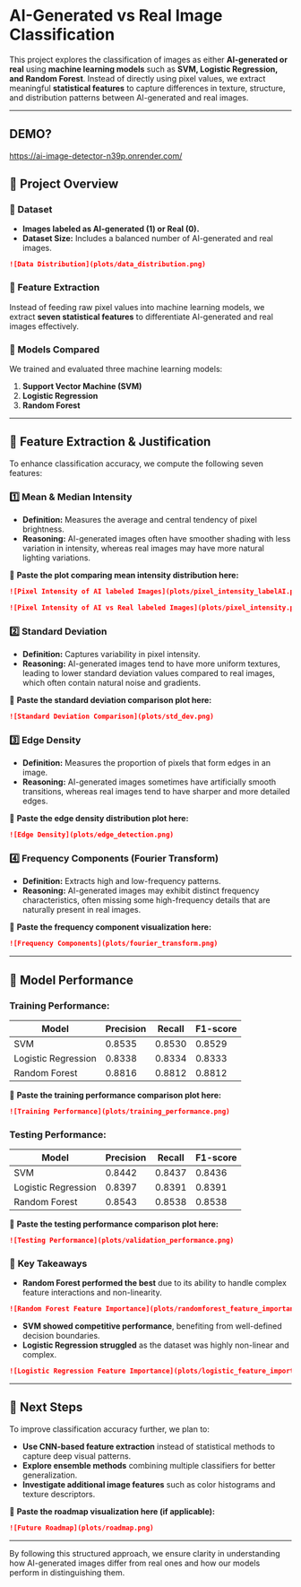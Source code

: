 # AI-Generated vs Real Image Classification

This project explores the classification of images as either **AI-generated or real** using **machine learning models** such as **SVM, Logistic Regression, and Random Forest**. Instead of directly using pixel values, we extract meaningful **statistical features** to capture differences in texture, structure, and distribution patterns between AI-generated and real images.

---
## DEMO?
https://ai-image-detector-n39p.onrender.com/
## 🔹 Project Overview

### 📌 Dataset
- **Images labeled as AI-generated (1) or Real (0).**
- **Dataset Size:** Includes a balanced number of AI-generated and real images.
```md
![Data Distribution](plots/data_distribution.png)
```

### 📌 Feature Extraction
Instead of feeding raw pixel values into machine learning models, we extract **seven statistical features** to differentiate AI-generated and real images effectively.

### 📌 Models Compared
We trained and evaluated three machine learning models:
1. **Support Vector Machine (SVM)**
2. **Logistic Regression**
3. **Random Forest**

---

## 🔹 Feature Extraction & Justification

To enhance classification accuracy, we compute the following seven features:

### **1️⃣ Mean & Median Intensity**
- **Definition:** Measures the average and central tendency of pixel brightness.
- **Reasoning:** AI-generated images often have smoother shading with less variation in intensity, whereas real images may have more natural lighting variations.

📌 **Paste the plot comparing mean intensity distribution here:**
```md
![Pixel Intensity of AI labeled Images](plots/pixel_intensity_labelAI.png)
```
```md
![Pixel Intensity of AI vs Real labeled Images](plots/pixel_intensity.png)
```

### **2️⃣ Standard Deviation**
- **Definition:** Captures variability in pixel intensity.
- **Reasoning:** AI-generated images tend to have more uniform textures, leading to lower standard deviation values compared to real images, which often contain natural noise and gradients.

📌 **Paste the standard deviation comparison plot here:**
```md
![Standard Deviation Comparison](plots/std_dev.png)
```

### **3️⃣ Edge Density**
- **Definition:** Measures the proportion of pixels that form edges in an image.
- **Reasoning:** AI-generated images sometimes have artificially smooth transitions, whereas real images tend to have sharper and more detailed edges.

📌 **Paste the edge density distribution plot here:**
```md
![Edge Density](plots/edge_detection.png)
```

### **4️⃣ Frequency Components (Fourier Transform)**
- **Definition:** Extracts high and low-frequency patterns.
- **Reasoning:** AI-generated images may exhibit distinct frequency characteristics, often missing some high-frequency details that are naturally present in real images.

📌 **Paste the frequency component visualization here:**
```md
![Frequency Components](plots/fourier_transform.png)
```

---

## 🔹 Model Performance

### **Training Performance:**

| Model               | Precision | Recall | F1-score |
|----------------------|-----------|--------|----------|
| SVM                  | 0.8535    | 0.8530 | 0.8529   |
| Logistic Regression  | 0.8338    | 0.8334 | 0.8333   |
| Random Forest        | 0.8816    | 0.8812 | 0.8812   |

📌 **Paste the training performance comparison plot here:**
```md
![Training Performance](plots/training_performance.png)
```

### **Testing Performance:**

| Model               | Precision | Recall | F1-score |
|----------------------|-----------|--------|----------|
| SVM                  | 0.8442    | 0.8437 | 0.8436   |
| Logistic Regression  | 0.8397    | 0.8391 | 0.8391   |
| Random Forest        | 0.8543    | 0.8538 | 0.8538   |

📌 **Paste the testing performance comparison plot here:**
```md
![Testing Performance](plots/validation_performance.png)
```

### 🔹 **Key Takeaways**
- **Random Forest performed the best** due to its ability to handle complex feature interactions and non-linearity.
```md
![Random Forest Feature Importance](plots/randomforest_feature_importance.png)
```
- **SVM showed competitive performance**, benefiting from well-defined decision boundaries.
- **Logistic Regression struggled** as the dataset was highly non-linear and complex.
```md
![Logistic Regression Feature Importance](plots/logistic_feature_importance.png)
```
---

## 🔹 Next Steps

To improve classification accuracy further, we plan to:
- **Use CNN-based feature extraction** instead of statistical methods to capture deep visual patterns.
- **Explore ensemble methods** combining multiple classifiers for better generalization.
- **Investigate additional image features** such as color histograms and texture descriptors.

📌 **Paste the roadmap visualization here (if applicable):**
```md
![Future Roadmap](plots/roadmap.png)
```

---



By following this structured approach, we ensure clarity in understanding how AI-generated images differ from real ones and how our models perform in distinguishing them.
